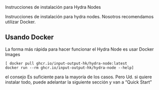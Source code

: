 Instrucciones de instalación para Hydra Nodes

Instrucciones de instalación para hydra nodes. Nosotros recomendamos utilizar Docker.

## Usando Docker 
La forma más rápida para hacer funcionar el Hydra Node es usar Docker Images 
```console 
[ docker pull ghcr.io/input-output-hk/hydra-node:latest
docker run --rm ghcr.io/input-output-hk/hydra-node --help]
```

el consejo
Es suficiente para la mayoría de los casos. Pero Ud. si quiere instalar todo, puede adelantar la siguiente sección y van a “Quick Start”
